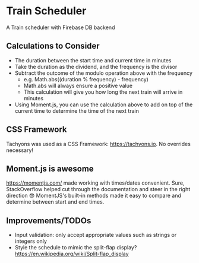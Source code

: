 # Train Scheduler
A Train scheduler with Firebase DB backend

## Calculations to Consider
- The duration between the start time and current time in minutes
- Take the duration as the dividend, and the frequency is the divisor
- Subtract the outcome of the modulo operation above with the frequency
  - e.g. Math.abs((duration % frequency) - frequency)
  - Math.abs will always ensure a positive value
  - This calculation will give you how long the next train will arrive in minutes
- Using Moment.js, you can use the calculation above to add on top of the current time to determine the time of the next train

## CSS Framework
Tachyons was used as a CSS Framework: https://tachyons.io. No overrides necessary!

## Moment.js is awesome
https://momentjs.com/ made working with times/dates convenient. Sure, StackOverflow helped cut through the documentation and steer in the right direction 😎 MomentJS's built-in methods made it easy to compare and determine between start and end times.

## Improvements/TODOs
- Input validation: only  accept appropriate values such as strings or integers only
- Style the schedule to mimic the split-flap display? https://en.wikipedia.org/wiki/Split-flap_display